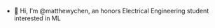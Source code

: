 - 👋 Hi, I’m @matthewychen, an honors Electrical Engineering student interested in ML

<!---
matthewychen/matthewychen is a ✨ special ✨ repository because its `README.md` (this file) appears on your GitHub profile.
You can click the Preview link to take a look at your changes.
--->
